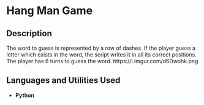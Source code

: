 <h1>Hang Man Game</h1>

<h2>Description</h2>
The word to guess is represented by a row of dashes. If the player guess a letter which exists in the word, the script writes it in all its correct positions. The player has 6 turns to guess the word.
https://i.imgur.com/d6Dwohk.png


<h2>Languages and Utilities Used</h2>

- <b>Python</b> 
